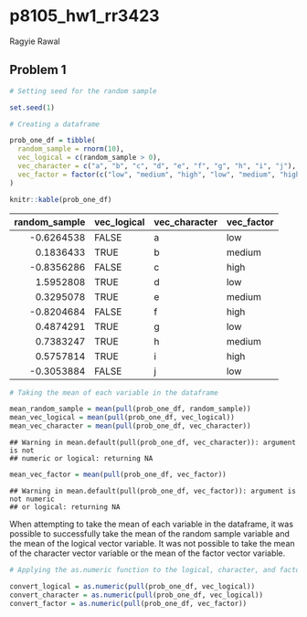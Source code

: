 p8105\_hw1\_rr3423
================
Ragyie Rawal

## Problem 1

``` r
# Setting seed for the random sample 

set.seed(1)

# Creating a dataframe

prob_one_df = tibble(
  random_sample = rnorm(10),
  vec_logical = c(random_sample > 0), 
  vec_character = c("a", "b", "c", "d", "e", "f", "g", "h", "i", "j"),
  vec_factor = factor(c("low", "medium", "high", "low", "medium", "high", "low", "medium", "high", "low" ))
)

knitr::kable(prob_one_df)
```

| random\_sample | vec\_logical | vec\_character | vec\_factor |
|---------------:|:-------------|:---------------|:------------|
|     -0.6264538 | FALSE        | a              | low         |
|      0.1836433 | TRUE         | b              | medium      |
|     -0.8356286 | FALSE        | c              | high        |
|      1.5952808 | TRUE         | d              | low         |
|      0.3295078 | TRUE         | e              | medium      |
|     -0.8204684 | FALSE        | f              | high        |
|      0.4874291 | TRUE         | g              | low         |
|      0.7383247 | TRUE         | h              | medium      |
|      0.5757814 | TRUE         | i              | high        |
|     -0.3053884 | FALSE        | j              | low         |

``` r
# Taking the mean of each variable in the dataframe 

mean_random_sample = mean(pull(prob_one_df, random_sample))
mean_vec_logical = mean(pull(prob_one_df, vec_logical))
mean_vec_character = mean(pull(prob_one_df, vec_character))
```

    ## Warning in mean.default(pull(prob_one_df, vec_character)): argument is not
    ## numeric or logical: returning NA

``` r
mean_vec_factor = mean(pull(prob_one_df, vec_factor))
```

    ## Warning in mean.default(pull(prob_one_df, vec_factor)): argument is not numeric
    ## or logical: returning NA

When attempting to take the mean of each variable in the dataframe, it
was possible to successfully take the mean of the random sample variable
and the mean of the logical vector variable. It was not possible to take
the mean of the character vector variable or the mean of the factor
vector variable.

``` r
# Applying the as.numeric function to the logical, character, and factor variables 

convert_logical = as.numeric(pull(prob_one_df, vec_logical))
convert_character = as.numeric(pull(prob_one_df, vec_logical))
convert_factor = as.numeric(pull(prob_one_df, vec_factor))
```
